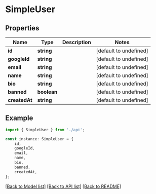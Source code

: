 # SimpleUser


## Properties

Name | Type | Description | Notes
------------ | ------------- | ------------- | -------------
**id** | **string** |  | [default to undefined]
**googleId** | **string** |  | [default to undefined]
**email** | **string** |  | [default to undefined]
**name** | **string** |  | [default to undefined]
**bio** | **string** |  | [default to undefined]
**banned** | **boolean** |  | [default to undefined]
**createdAt** | **string** |  | [default to undefined]

## Example

```typescript
import { SimpleUser } from './api';

const instance: SimpleUser = {
    id,
    googleId,
    email,
    name,
    bio,
    banned,
    createdAt,
};
```

[[Back to Model list]](../README.md#documentation-for-models) [[Back to API list]](../README.md#documentation-for-api-endpoints) [[Back to README]](../README.md)
